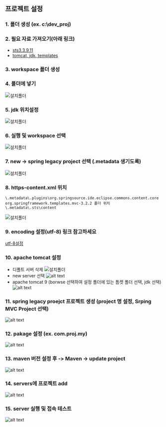 
## 프로젝트 설정 

 ### 1. 폴더 생성 (ex. c:\dev_proj)

 ### 2. 필요 자료 가져오기(아래 링크)
  - [sts3.3.9.11](https://download.springsource.com/release/STS/3.9.11.RELEASE/dist/e4.14/spring-tool-suite-3.9.11.RELEASE-e4.14.0-win32-x86_64.zip)
  - [tomcat, jdk, templates](https://drive.google.com/file/d/1RVHLdyHOolfkeC2YP9PMzHTX0OWFhKDG/view?usp=sharing)
 ### 3. workspace 폴더 생성
 ### 4. 폴더에 넣기 
  ![설치폴더](./img/c.PNG)
 ### 5. jdk 위치설정
  ![설치폴더](./img/d.PNG)
 ### 6. 실행 및 workspace 선택
  ![설치폴더](./img/a.PNG)
 ### 7. new -> spring legacy project 선택 (.metadata 생기도록)
  ![설치폴더](./img/b.PNG)
 ### 8. https-content.xml 위치

    \.metadata\.plugins\org.springsource.ide.eclipse.commons.content.core
    org.springframework.templates.mvc-3.2.2 폴더 위치
    \.metadata\.sts\content 

   ![설치폴더](./img/e.PNG)

 ### 9. encoding 설정(utf-8) 링크 참고하세요
 [utf-8설정](https://class.soyiyou.com/6) 

 ### 10. apache tomcat 설정 
  - 디폴트 서버 삭제 
  ![설치폴더](./img/f.PNG)
  - new server 선택
  ![alt text](./img/g.png)
  - apache tomcat 9 (borwse 선택하여 설정 폴더에 있는 톰켓 폴더 선택, jdk 선택)
  ![alt text](./img/i.png)

 ### 11. spring legacy proejct 프로젝트 생성 (project 명 설정, Srping MVC Project 선택)
  ![alt text](./img/j.png)
 ### 12. pakage 설정 (ex. com.proj.my)
  ![alt text](./img/k.png)
 ### 13. maven 버전 설정 후 -> Maven -> update project
  ![alt text](./img/l.png)
 ### 14. servers에 프로젝트 add 
   ![alt text](./img/m.png)
 ### 15. server 실행 및 접속 테스트
   ![alt text](./img/n.png)